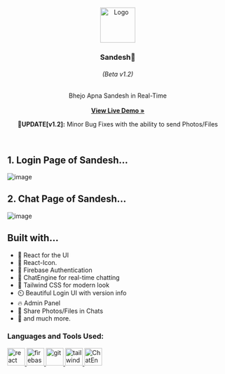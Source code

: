 <br/>
<p align="center">
  <a href="https://github.com/ShaanCoding/ReadME-Generator">
    <img src="https://cdn-icons-png.flaticon.com/512/134/134932.png" alt="Logo" width="80" height="80">
  </a>

  <h3 align="center">Sandesh💬</h3>
  <h6 align="center">(Beta v1.2)</h6>

  <p align="center">
    Bhejo Apna Sandesh in Real-Time
    <br/>
    <br/>
    <a href="https://sandeshh.netlify.app/"><strong>View Live Demo »</strong></a>
    <br/>
  <p align="center"><b>🚀UPDATE[v1.2]:</b>  Minor Bug Fixes with the ability to send Photos/Files </p>
    <br/>
  </p>
</p>

## 1. Login Page of Sandesh...
![image](https://user-images.githubusercontent.com/77672753/229809913-ca50cf8d-61c7-4a1a-b221-d1cd59aa0bad.png)

## 2. Chat Page of Sandesh...
![image](https://user-images.githubusercontent.com/77672753/229810444-50e464f2-21a4-4d2a-919f-3b89b9b64f5b.png)



## Built with...

- 🚀️ React for the UI
- 🏅️ React-Icon.
- 💪️ Firebase Authentication
- 💬 ChatEngine for real-time chatting
- 💎️ Tailwind CSS for modern look
- ⏲️ Beautiful Login UI with version info
- 🔥 Admin Panel
- 📸 Share Photos/Files in Chats
- 🎉️ and much more.

<h3 align="left">Languages and Tools Used:</h3>
<p align="left"> <a href="https://reactjs.org/" target="_blank" rel="noreferrer"> <img src="https://upload.wikimedia.org/wikipedia/commons/thumb/a/a7/React-icon.svg/2300px-React-icon.svg.png" alt="react" width="40" height="40"/> </a> <a href="https://firebase.google.com/" target="_blank" rel="noreferrer"> <img src="https://www.vectorlogo.zone/logos/firebase/firebase-icon.svg" alt="firebase" width="40" height="40"/> </a> <a href="https://git-scm.com/" target="_blank" rel="noreferrer"> <img src="https://www.vectorlogo.zone/logos/git-scm/git-scm-icon.svg" alt="git" width="40" height="40"/> </a> <a href="https://tailwindcss.com/" target="_blank" rel="noreferrer"> <img src="https://www.vectorlogo.zone/logos/tailwindcss/tailwindcss-icon.svg" alt="tailwind" width="40" height="40"/> </a> <a href="https://chat-engine-assets.s3.amazonaws.com/temp-logo-min.png" target="_blank" rel="noreferrer"> <img src="https://chat-engine-assets.s3.amazonaws.com/temp-logo-min.png" alt="ChatEngine" width="40" height="40"/> </a></p>


